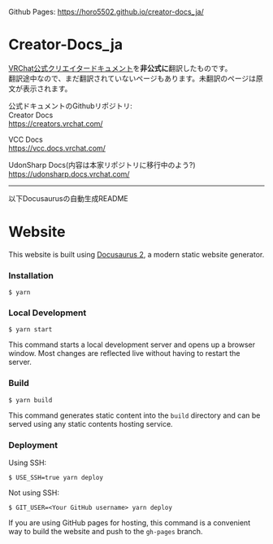 Github Pages: https://horo5502.github.io/creator-docs_ja/

# Creator-Docs_ja
[VRChat公式クリエイタードキュメント](https://creators.vrchat.com/)を**非公式に**翻訳したものです。  
翻訳途中なので、まだ翻訳されていないページもあります。未翻訳のページは原文が表示されます。

<!-- 新規翻訳の貢献を受け入れています! 詳細は[こちら](https://horo5502.github.io/creator-docs_ja/how-to-contribute/)から。 -->

公式ドキュメントのGithubリポジトリ:  
Creator Docs  
https://creators.vrchat.com/

VCC Docs  
https://vcc.docs.vrchat.com/  

UdonSharp Docs(内容は本家リポジトリに移行中のよう?)  
https://udonsharp.docs.vrchat.com/  

---
以下Docusaurusの自動生成README
# Website

This website is built using [Docusaurus 2](https://docusaurus.io/), a modern static website generator.

### Installation

```
$ yarn
```

### Local Development

```
$ yarn start
```

This command starts a local development server and opens up a browser window. Most changes are reflected live without having to restart the server.

### Build

```
$ yarn build
```

This command generates static content into the `build` directory and can be served using any static contents hosting service.

### Deployment

Using SSH:

```
$ USE_SSH=true yarn deploy
```

Not using SSH:

```
$ GIT_USER=<Your GitHub username> yarn deploy
```

If you are using GitHub pages for hosting, this command is a convenient way to build the website and push to the `gh-pages` branch.